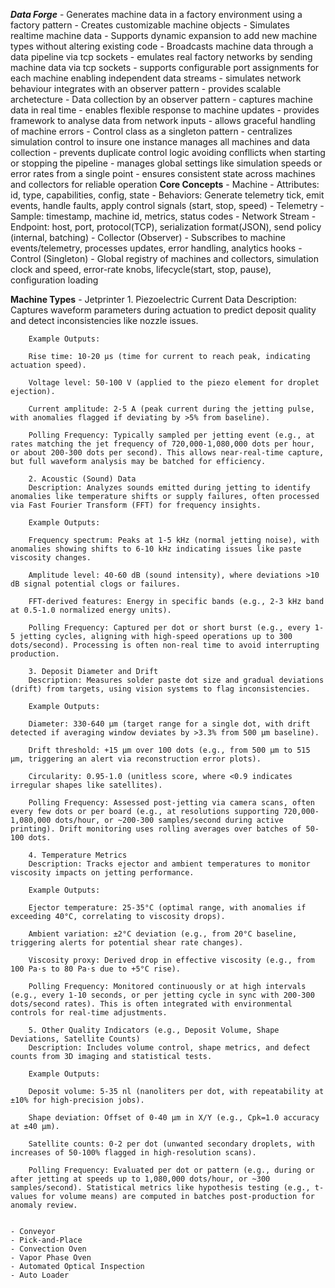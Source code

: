  ***Data Forge*** 
    - Generates machine data in a factory environment using a factory pattern
        - Creates customizable machine objects
        - Simulates realtime machine data
        - Supports dynamic expansion to add new machine types without altering existing code
    - Broadcasts machine data through a data pipeline via tcp sockets
        - emulates real factory networks by sending machine data via tcp sockets
        - supports configurable port assignments for each machine enabling independent data streams
        - simulates network behaviour integrates with an observer pattern
        - provides scalable archetecture 
    - Data collection by an observer pattern
        - captures machine data in real time
        - enables flexible response to machine updates 
        - provides framework to analyse data from network inputs
        - allows graceful handling of machine errors
    - Control class as a singleton pattern
        - centralizes simulation control to insure one instance manages all machines and data collection
        - prevents duplicate control logic avoiding confllicts when starting or stopping the pipeline
        - manages global settings like simulation speeds or error rates from a single point
        - ensures consistent state across machines and collectors for reliable operation 
 **Core Concepts**
    - Machine
        - Attributes: id, type, capabilities, config, state
        - Behaviors: Generate telemetry tick, emit events, handle faults, apply control signals (start, stop, speed)
    - Telemetry
        - Sample: timestamp, machine id, metrics, status codes
    - Network Stream
        - Endpoint: host, port, protocol(TCP), serialization format(JSON), send policy (internal, batching)
    - Collector (Observer)
        - Subscribes to machine events/telemetry, processes updates, error handling, analytics hooks
    - Control (Singleton)
        - Global registry of machines and collectors, simulation clock and speed, error-rate knobs, lifecycle(start, stop, pause), configuration loading

 **Machine Types**
    - Jetprinter
        1. Piezoelectric Current Data
        Description: Captures waveform parameters during actuation to predict deposit quality and detect inconsistencies like nozzle issues.

        Example Outputs:

        Rise time: 10-20 µs (time for current to reach peak, indicating actuation speed).

        Voltage level: 50-100 V (applied to the piezo element for droplet ejection).

        Current amplitude: 2-5 A (peak current during the jetting pulse, with anomalies flagged if deviating by >5% from baseline).

        Polling Frequency: Typically sampled per jetting event (e.g., at rates matching the jet frequency of 720,000-1,080,000 dots per hour, or about 200-300 dots per second). This allows near-real-time capture, but full waveform analysis may be batched for efficiency.

        2. Acoustic (Sound) Data
        Description: Analyzes sounds emitted during jetting to identify anomalies like temperature shifts or supply failures, often processed via Fast Fourier Transform (FFT) for frequency insights.

        Example Outputs:

        Frequency spectrum: Peaks at 1-5 kHz (normal jetting noise), with anomalies showing shifts to 6-10 kHz indicating issues like paste viscosity changes.

        Amplitude level: 40-60 dB (sound intensity), where deviations >10 dB signal potential clogs or failures.

        FFT-derived features: Energy in specific bands (e.g., 2-3 kHz band at 0.5-1.0 normalized energy units).

        Polling Frequency: Captured per dot or short burst (e.g., every 1-5 jetting cycles, aligning with high-speed operations up to 300 dots/second). Processing is often non-real time to avoid interrupting production.

        3. Deposit Diameter and Drift
        Description: Measures solder paste dot size and gradual deviations (drift) from targets, using vision systems to flag inconsistencies.

        Example Outputs:

        Diameter: 330-640 µm (target range for a single dot, with drift detected if averaging window deviates by >3.3% from 500 µm baseline).

        Drift threshold: +15 µm over 100 dots (e.g., from 500 µm to 515 µm, triggering an alert via reconstruction error plots).

        Circularity: 0.95-1.0 (unitless score, where <0.9 indicates irregular shapes like satellites).

        Polling Frequency: Assessed post-jetting via camera scans, often every few dots or per board (e.g., at resolutions supporting 720,000-1,080,000 dots/hour, or ~200-300 samples/second during active printing). Drift monitoring uses rolling averages over batches of 50-100 dots.

        4. Temperature Metrics
        Description: Tracks ejector and ambient temperatures to monitor viscosity impacts on jetting performance.

        Example Outputs:

        Ejector temperature: 25-35°C (optimal range, with anomalies if exceeding 40°C, correlating to viscosity drops).

        Ambient variation: ±2°C deviation (e.g., from 20°C baseline, triggering alerts for potential shear rate changes).

        Viscosity proxy: Derived drop in effective viscosity (e.g., from 100 Pa·s to 80 Pa·s due to +5°C rise).

        Polling Frequency: Monitored continuously or at high intervals (e.g., every 1-10 seconds, or per jetting cycle in sync with 200-300 dots/second rates). This is often integrated with environmental controls for real-time adjustments.

        5. Other Quality Indicators (e.g., Deposit Volume, Shape Deviations, Satellite Counts)
        Description: Includes volume control, shape metrics, and defect counts from 3D imaging and statistical tests.

        Example Outputs:

        Deposit volume: 5-35 nl (nanoliters per dot, with repeatability at ±10% for high-precision jobs).

        Shape deviation: Offset of 0-40 µm in X/Y (e.g., Cpk=1.0 accuracy at ±40 µm).

        Satellite counts: 0-2 per dot (unwanted secondary droplets, with increases of 50-100% flagged in high-resolution scans).

        Polling Frequency: Evaluated per dot or pattern (e.g., during or after jetting at speeds up to 1,080,000 dots/hour, or ~300 samples/second). Statistical metrics like hypothesis testing (e.g., t-values for volume means) are computed in batches post-production for anomaly review.


    - Conveyor 
    - Pick-and-Place
    - Convection Oven
    - Vapor Phase Oven
    - Automated Optical Inspection
    - Auto Loader